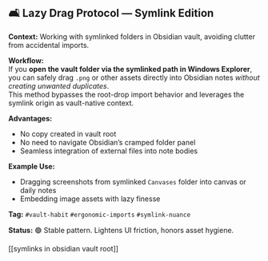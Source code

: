 ## 🛋️ Lazy Drag Protocol — Symlink Edition
**Context:** Working with symlinked folders in Obsidian vault, avoiding clutter from accidental imports.

**Workflow:**  
If you **open the vault folder via the symlinked path in Windows Explorer**, you can safely drag `.png` or other assets directly into Obsidian notes _without creating unwanted duplicates_.  
This method bypasses the root-drop import behavior and leverages the symlink origin as vault-native context.

**Advantages:**  
- No copy created in vault root
- No need to navigate Obsidian’s cramped folder panel
- Seamless integration of external files into note bodies

**Example Use:**  
- Dragging screenshots from symlinked `Canvases` folder into canvas or daily notes
- Embedding image assets with lazy finesse

**Tag:** `#vault-habit` `#ergonomic-imports` `#symlink-nuance`

**Status:** 🟢 Stable pattern. Lightens UI friction, honors asset hygiene.

[[symlinks in obsidian vault root]]

